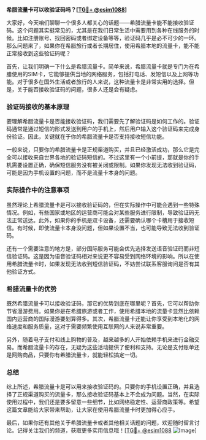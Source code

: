 **希腊流量卡可以收验证码吗？[[TG💪+ @esim1088](https://t.me/s/esim1088)]**

大家好，今天咱们聊聊一个很多人都关心的话题——希腊流量卡能不能接收验证码。这个问题其实挺常见的，尤其是在我们日常生活中需要用到各种在线服务的时候。比如注册账号、找回密码或者绑定设备等等，验证码几乎是必不可少的一环。那么问题来了，如果你在希腊旅行或者长期居住，使用希腊本地的流量卡，能不能正常接收到这些验证码呢？

首先，让我们明确一下什么是希腊流量卡。简单来说，希腊流量卡就是专门为在希腊使用的SIM卡，它能够提供当地的网络服务，包括打电话、发短信以及上网等功能。对于很多在国外生活或者旅行的人来说，这种流量卡是非常实用的选择。但是，关于能否接收验证码的问题，很多人还是会有疑虑。

### 验证码接收的基本原理

要理解希腊流量卡是否能接收验证码，我们需要先了解验证码是如何工作的。验证码通常是通过短信的形式发送到用户的手机上，然后用户输入这个验证码来完成身份验证。因此，关键就在于你的希腊流量卡是否支持接收短信功能。

一般来说，只要你的希腊流量卡是正规渠道购买，并且已经激活成功，那么它是完全可以接收来自世界各地的验证码短信的。不过这里有一个小前提，那就是你的手机需要设置正确，确保短信服务没有被关闭或限制。如果你发现无法收到验证码，可能是因为手机设置的问题，而不是流量卡本身的问题。

### 实际操作中的注意事项

虽然理论上希腊流量卡是可以接收验证码的，但在实际操作中可能会遇到一些特殊情况。例如，有些国家或地区的运营商可能会对某些服务进行限制，导致验证码无法正常送达。此外，如果你的手机是双卡设备，还需要确认哪个卡槽用于接收短信。有时候，即使流量卡本身没问题，但如果设置不当，也可能导致无法收到验证码。

还有一个需要注意的地方是，部分国际服务可能会优先选择发送语音验证码而非短信验证码。这是因为语音验证码相对来说更不容易受到网络环境的影响。所以在使用希腊流量卡时，如果发现无法收到短信验证码，不妨尝试联系客服询问是否有其他验证方式。

### 希腊流量卡的优势

既然希腊流量卡可以接收验证码，那它的优势到底在哪里呢？首先，它可以帮助你节省漫游费用。如果你是在希腊旅游或者工作，使用希腊本地的流量卡显然比依赖国内运营商的国际漫游要划算得多。其次，希腊流量卡还能让你享受到本地化的网络速度和服务质量，这对于需要频繁使用互联网的人来说非常重要。

另外，随着电子支付和线上购物的普及，越来越多的人开始依赖手机来进行金融交易。而希腊流量卡的存在，无疑为这些活动提供了便利和支持。无论是支付账单还是网购商品，只要你有希腊流量卡，就能轻松搞定一切。

### 总结

综上所述，希腊流量卡是可以用来接收验证码的。只要你的手机设置正确，并且选择了正规渠道购买的流量卡，那么接收验证码基本上不会成为问题。当然，在实际使用过程中，我们还是要多留意一些细节，比如网络稳定性、运营商政策等。希望这篇文章能给大家带来帮助，让大家在使用希腊流量卡时更加得心应手。

最后，如果你还有其他关于希腊流量卡或者其他相关话题的问题，欢迎随时留言讨论。记得关注我们的频道，获取更多实用信息哦！[[TG💪+ @esim1088](https://t.me/s/esim1088) ![Image](https://i.postimg.cc/4NQfJmqS/Snipaste-2025-05-13-00-14-12.png)]